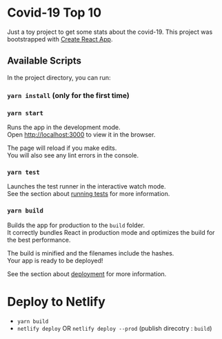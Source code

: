 # Covid-19 Top 10

Just a toy project to get some stats about the covid-19.
This project was bootstrapped with [Create React App](https://github.com/facebook/create-react-app).

## Available Scripts

In the project directory, you can run:

### `yarn install` (only for the first time)

### `yarn start`

Runs the app in the development mode.<br />
Open [http://localhost:3000](http://localhost:3000) to view it in the browser.

The page will reload if you make edits.<br />
You will also see any lint errors in the console.

### `yarn test`

Launches the test runner in the interactive watch mode.<br />
See the section about [running tests](https://facebook.github.io/create-react-app/docs/running-tests) for more information.

### `yarn build`

Builds the app for production to the `build` folder.<br />
It correctly bundles React in production mode and optimizes the build for the best performance.

The build is minified and the filenames include the hashes.<br />
Your app is ready to be deployed!

See the section about [deployment](https://facebook.github.io/create-react-app/docs/deployment) for more information.

# Deploy to Netlify

- `yarn build`
- `netlify deploy` OR `netlify deploy --prod` (publish direcotry : `build`)

